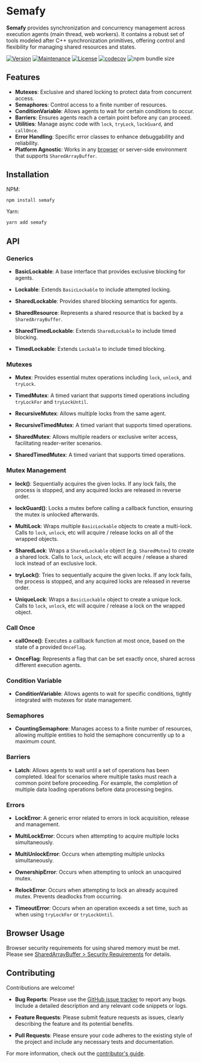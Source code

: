 # Semafy

**Semafy** provides synchronization and concurrency management across execution agents (main thread, web workers). It contains a robust set of tools modeled after C++ synchronization primitives, offering control and flexibility for managing shared resources and states.

[![Version](https://img.shields.io/npm/v/semafy.svg)](https://www.npmjs.com/package/semafy)
[![Maintenance](https://img.shields.io/maintenance/yes/2024.svg)](https://github.com/havelessbemore/semafy/graphs/commit-activity)
[![License](https://img.shields.io/github/license/havelessbemore/semafy.svg)](https://github.com/havelessbemore/semafy/blob/master/LICENSE)
[![codecov](https://codecov.io/gh/havelessbemore/semafy/graph/badge.svg?token=F362G7C9U0)](https://codecov.io/gh/havelessbemore/semafy)
![npm bundle size](https://img.shields.io/bundlephobia/minzip/semafy)

## Features

- **Mutexes**: Exclusive and shared locking to protect data from concurrent access.
- **Semaphores**: Control access to a finite number of resources.
- **ConditionVariable**: Allows agents to wait for certain conditions to occur.
- **Barriers**: Ensures agents reach a certain point before any can proceed.
- **Utilities**: Manage async code with `lock`, `tryLock`, `lockGuard`, and `callOnce`.
- **Error Handling**: Specific error classes to enhance debuggability and reliability.
- **Platform Agnostic**: Works in any [browser](#browser-usage) or server-side environment that supports `SharedArrayBuffer`.

## Installation

NPM:

```bash
npm install semafy
```

Yarn:

```bash
yarn add semafy
```

## API

### Generics

- **BasicLockable**: A base interface that provides exclusive blocking for agents.

- **Lockable**: Extends `BasicLockable` to include attempted locking.

- **SharedLockable**: Provides shared blocking semantics for agents.

- **SharedResource**: Represents a shared resource that is backed by a `SharedArrayBuffer`.

- **SharedTimedLockable**: Extends `SharedLockable` to include timed blocking.

- **TimedLockable**: Extends `Lockable` to include timed blocking.

### Mutexes

- **Mutex**: Provides essential mutex operations including `lock`, `unlock`, and `tryLock`.

- **TimedMutex**: A timed variant that supports timed operations including `tryLockFor` and `tryLockUntil`.

- **RecursiveMutex**: Allows multiple locks from the same agent.

- **RecursiveTimedMutex**: A timed variant that supports timed operations.

- **SharedMutex**: Allows multiple readers or exclusive writer access, facilitating reader-writer scenarios.

- **SharedTimedMutex**: A timed variant that supports timed operations.

### Mutex Management

- **lock()**: Sequentially acquires the given locks. If any lock fails, the process is stopped, and any acquired locks are released in reverse order.

- **lockGuard()**: Locks a mutex before calling a callback function, ensuring the mutex is unlocked afterwards.

- **MultiLock**: Wraps multiple `BasicLockable` objects to create a multi-lock. Calls to `lock`, `unlock`, etc will acquire / release locks on all of the wrapped objects.

- **SharedLock**: Wraps a `SharedLockable` object (e.g. `SharedMutex`) to create a shared lock. Calls to `lock`, `unlock`, etc will acquire / release a shared lock instead of an exclusive lock.

- **tryLock()**: Tries to sequentially acquire the given locks. If any lock fails, the process is stopped, and any acquired locks are released in reverse order.

- **UniqueLock**: Wraps a `BasicLockable` object to create a unique lock. Calls to `lock`, `unlock`, etc will acquire / release a lock on the wrapped object.

### Call Once

- **callOnce()**: Executes a callback function at most once, based on the state of a provided `OnceFlag`.

- **OnceFlag**: Represents a flag that can be set exactly once, shared across different execution agents.

### Condition Variable

- **ConditionVariable**: Allows agents to wait for specific conditions, tightly integrated with mutexes for state management.

### Semaphores

- **CountingSemaphore**: Manages access to a finite number of resources, allowing multiple entities to hold the semaphore concurrently up to a maximum count.

### Barriers

- **Latch**: Allows agents to wait until a set of operations has been completed. Ideal for scenarios where multiple tasks must reach a common point before proceeding. For example, the completion of multiple data loading operations before data processing begins.

### Errors

- **LockError**: A generic error related to errors in lock acquisition, release and management.

- **MultiLockError**: Occurs when attempting to acquire multiple locks simultaneously.

- **MultiUnlockError**: Occurs when attempting multiple unlocks simultaneously.

- **OwnershipError**: Occurs when attempting to unlock an unacquired mutex.

- **RelockError**: Occurs when attempting to lock an already acquired mutex. Prevents deadlocks from occurring.

- **TimeoutError**: Occurs when an operation exceeds a set time, such as when using `tryLockFor` or `tryLockUntil`.

## Browser Usage

Browser security requirements for using shared memory must be met. Please see [SharedArrayBuffer > Security Requirements](https://developer.mozilla.org/en-US/docs/Web/JavaScript/Reference/Global_Objects/SharedArrayBuffer#security_requirements) for details.

## Contributing

Contributions are welcome!

- **Bug Reports**: Please use the [GitHub issue tracker](https://github.com/havelessbemore/semafy/issues) to report any bugs. Include a detailed description and any relevant code snippets or logs.

- **Feature Requests**: Please submit feature requests as issues, clearly describing the feature and its potential benefits.

- **Pull Requests**: Please ensure your code adheres to the existing style of the project and include any necessary tests and documentation.

For more information, check out the [contributor's guide](https://github.com/havelessbemore/semafy/CONTRIBUTING.md).
